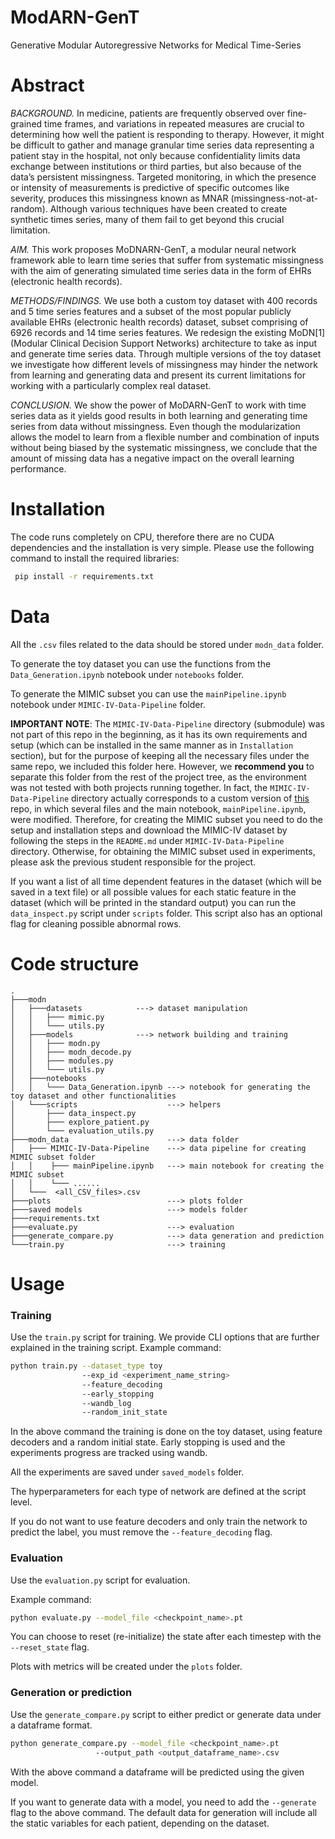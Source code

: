 # ModARN-GenT
Generative Modular Autoregressive Networks for Medical Time-Series

# Abstract
*BACKGROUND.* In medicine, patients are frequently observed over fine-grained time frames, and
variations in repeated measures are crucial to determining how well the patient is responding to
therapy. However, it might be difficult to gather and manage granular time series data representing a
patient stay in the hospital, not only because confidentiality limits data exchange between institutions
or third parties, but also because of the data’s persistent missingness. Targeted monitoring, in which
the presence or intensity of measurements is predictive of specific outcomes like severity, produces
this missingness known as MNAR (missingness-not-at-random). Although various techniques have
been created to create synthetic times series, many of them fail to get beyond this crucial limitation.

*AIM.* This work proposes MoDNARN-GenT, a modular neural network framework able to learn
time series that suffer from systematic missingness with the aim of generating simulated time series
data in the form of EHRs (electronic health records).

*METHODS/FINDINGS.* We use both a custom toy dataset with 400 records and 5 time series
features and a subset of the most popular publicly available EHRs (electronic health records) dataset,
subset comprising of 6926 records and 14 time series features. We redesign the existing MoDN[1]
(Modular Clinical Decision Support Networks) architecture to take as input and generate time series
data. Through multiple versions of the toy dataset we investigate how different levels of missingness
may hinder the network from learning and generating data and present its current limitations for
working with a particularly complex real dataset.

*CONCLUSION.* We show the power of MoDARN-GenT to work with time series data as it yields
good results in both learning and generating time series from data without missingness. Even though
the modularization allows the model to learn from a flexible number and combination of inputs
without being biased by the systematic missingness, we conclude that the amount of missing data has
a negative impact on the overall learning performance.

# Installation
The code runs completely on CPU, therefore there are no CUDA dependencies and the installation is very simple.
Please use the following command to install the required libraries:
```bash
 pip install -r requirements.txt
```

# Data
All the `.csv` files related to the data should be stored under `modn_data` folder.

To generate the toy dataset you can use the functions from
the `Data_Generation.ipynb` notebook under `notebooks` folder.

To generate the MIMIC subset you can use the `mainPipeline.ipynb` notebook under `MIMIC-IV-Data-Pipeline` folder. 

**IMPORTANT NOTE**: The `MIMIC-IV-Data-Pipeline` directory (submodule) was not part of this repo in the beginning, as it has its own requirements and setup (which can be installed in the same manner as in `Installation` section), but for the purpose of keeping all the necessary files under the same repo,
we included this folder here. However, we **recommend you** to separate this folder from the rest of the project tree, as the environment was not tested with both projects running together.
In fact, the `MIMIC-IV-Data-Pipeline` directory actually corresponds to a custom version of [this](https://github.com/healthylaife/MIMIC-IV-Data-Pipeline) repo,
in which several files and the main notebook, `mainPipeline.ipynb`, were modified.
Therefore, for creating the MIMIC subset you need to do the setup and installation steps and
download the MIMIC-IV dataset by following the steps in the `README.md` under `MIMIC-IV-Data-Pipeline` directory.
Otherwise, for obtaining the MIMIC subset used in experiments, please ask the previous student responsible for the project.

If you want a list of all time dependent features in the dataset (which will be saved in a text file) or all possible values for each static feature in the dataset (which will be printed in the standard output)
you can run the `data_inspect.py` script under `scripts` folder. This script also has an optional flag for cleaning possible abnormal rows.
# Code structure
```
.
├───modn
│   ├───datasets            ---> dataset manipulation
│   │   ├─── mimic.py
│   │   └─── utils.py
│   ├───models              ---> network building and training
│   │   ├─── modn.py
│   │   ├─── modn_decode.py
│   │   ├─── modules.py
│   │   └─── utils.py
│   ├───notebooks
│   │   └─── Data_Generation.ipynb ---> notebook for generating the toy dataset and other functionalities
│   └───scripts                    ---> helpers
│       ├─── data_inspect.py
│       ├─── explore_patient.py
│       └─── evaluation_utils.py
├───modn_data                      ---> data folder
│   ├─── MIMIC-IV-Data-Pipeline    ---> data pipeline for creating MIMIC subset folder
│   │    ├─── mainPipeline.ipynb   ---> main notebook for creating the MIMIC subset
│   │    └─── ......
│   └───  <all_CSV_files>.csv
├───plots                          ---> plots folder
├───saved models                   ---> models folder
├───requirements.txt                
├───evaluate.py                    ---> evaluation
├───generate_compare.py            ---> data generation and prediction
└───train.py                       ---> training
```

# Usage

### Training
Use the `train.py` script for training. We provide CLI options that are further explained in the training script.
Example command:
```bash
python train.py --dataset_type toy
                --exp_id <experiment_name_string>
                --feature_decoding
                --early_stopping
                --wandb_log
                --random_init_state
```
In the above command the training is done on the toy dataset, using feature decoders and a random initial state.
Early stopping is used and the experiments progress are tracked using wandb.

All the experiments are saved under `saved_models` folder.

The hyperparameters for each type of network are defined at the script level.

If you do not want to use feature decoders and only train the network to predict the label, you must remove the `--feature_decoding` flag.
### Evaluation

Use the `evaluation.py` script for evaluation. 

Example command:
```bash
python evaluate.py --model_file <checkpoint_name>.pt
```
You can choose to reset (re-initialize) the state after each timestep with the `--reset_state` flag.

Plots with metrics will be created under the `plots` folder.

### Generation or prediction

Use the `generate_compare.py` script to either predict or generate data under a dataframe format.

```bash
python generate_compare.py --model_file <checkpoint_name>.pt
                   --output_path <output_dataframe_name>.csv
```
With the above command a dataframe will be predicted using the given model.

If you want to generate data with a model, you need to add the `--generate` flag to the above command. The default data for generation will include all the static variables for each patient, depending on the dataset.
